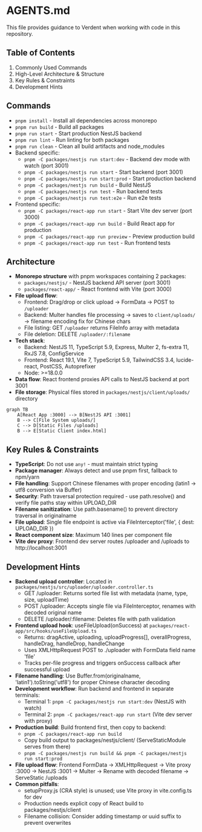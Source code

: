 # AGENTS.md
This file provides guidance to Verdent when working with code in this repository.

## Table of Contents
1. Commonly Used Commands
2. High-Level Architecture & Structure
3. Key Rules & Constraints
4. Development Hints

## Commands
- `pnpm install` - Install all dependencies across monorepo
- `pnpm run build` - Build all packages
- `pnpm run start` - Start production NestJS backend
- `pnpm run lint` - Run linting for both packages
- `pnpm run clean` - Clean all build artifacts and node_modules
- Backend specific:
  - `pnpm -C packages/nestjs run start:dev` - Backend dev mode with watch (port 3001)
  - `pnpm -C packages/nestjs run start` - Start backend (port 3001)
  - `pnpm -C packages/nestjs run start:prod` - Start production backend
  - `pnpm -C packages/nestjs run build` - Build NestJS
  - `pnpm -C packages/nestjs run test` - Run backend tests
  - `pnpm -C packages/nestjs run test:e2e` - Run e2e tests
- Frontend specific:
  - `pnpm -C packages/react-app run start` - Start Vite dev server (port 3000)
  - `pnpm -C packages/react-app run build` - Build React app for production
  - `pnpm -C packages/react-app run preview` - Preview production build
  - `pnpm -C packages/react-app run test` - Run frontend tests

## Architecture
- **Monorepo structure** with pnpm workspaces containing 2 packages:
  - `packages/nestjs/` - NestJS backend API server (port 3001)
  - `packages/react-app/` - React frontend with Vite (port 3000)
- **File upload flow**:
  - Frontend: Drag/drop or click upload → FormData → POST to `/uploader`
  - Backend: Multer handles file processing → saves to `client/uploads/` → filename encoding fix for Chinese chars
  - File listing: GET `/uploader` returns FileInfo array with metadata
  - File deletion: DELETE `/uploader/:filename`
- **Tech stack**:
  - Backend: NestJS 11, TypeScript 5.9, Express, Multer 2, fs-extra 11, RxJS 7.8, ConfigService
  - Frontend: React 19.1, Vite 7, TypeScript 5.9, TailwindCSS 3.4, lucide-react, PostCSS, Autoprefixer
  - Node: >=18.0.0
- **Data flow**: React frontend proxies API calls to NestJS backend at port 3001
- **File storage**: Physical files stored in `packages/nestjs/client/uploads/` directory

```mermaid
graph TB
    A[React App :3000] --> B[NestJS API :3001]
    B --> C[File System uploads/]
    C --> D[Static Files /uploads]
    B --> E[Static Client index.html]
```

## Key Rules & Constraints
- **TypeScript**: Do not use `any!` - must maintain strict typing
- **Package manager**: Always detect and use pnpm first, fallback to npm/yarn
- **File handling**: Support Chinese filenames with proper encoding (latin1 → utf8 conversion via Buffer)
- **Security**: Path traversal protection required - use path.resolve() and verify file paths stay within UPLOAD_DIR
- **Filename sanitization**: Use path.basename() to prevent directory traversal in originalname
- **File upload**: Single file endpoint is active via FileInterceptor('file', { dest: UPLOAD_DIR })
- **React component size**: Maximum 140 lines per component file
- **Vite dev proxy**: Frontend dev server routes /uploader and /uploads to http://localhost:3001

## Development Hints
- **Backend upload controller**: Located in `packages/nestjs/src/uploader/uploader.controller.ts`
  - GET /uploader: Returns sorted file list with metadata (name, type, size, uploadTime)
  - POST /uploader: Accepts single file via FileInterceptor, renames with decoded original name
  - DELETE /uploader/:filename: Deletes file with path validation
- **Frontend upload hook**: useFileUpload(onSuccess) at `packages/react-app/src/hooks/useFileUpload.ts`
  - Returns: dragActive, uploading, uploadProgress[], overallProgress, handleDrag, handleDrop, handleChange
  - Uses XMLHttpRequest POST to ./uploader with FormData field name 'file'
  - Tracks per-file progress and triggers onSuccess callback after successful upload
- **Filename handling**: Use Buffer.from(originalname, 'latin1').toString('utf8') for proper Chinese character decoding
- **Development workflow**: Run backend and frontend in separate terminals:
  - Terminal 1: `pnpm -C packages/nestjs run start:dev` (NestJS with watch)
  - Terminal 2: `pnpm -C packages/react-app run start` (Vite dev server with proxy)
- **Production build**: Build frontend first, then copy to backend:
  - `pnpm -C packages/react-app run build`
  - Copy build output to packages/nestjs/client/ (ServeStaticModule serves from there)
  - `pnpm -C packages/nestjs run build && pnpm -C packages/nestjs run start:prod`
- **File upload flow**: Frontend FormData → XMLHttpRequest → Vite proxy :3000 → NestJS :3001 → Multer → Rename with decoded filename → ServeStatic /uploads
- **Common pitfalls**: 
  - setupProxy.js (CRA style) is unused; use Vite proxy in vite.config.ts for dev
  - Production needs explicit copy of React build to packages/nestjs/client
  - Filename collision: Consider adding timestamp or uuid suffix to prevent overwrites